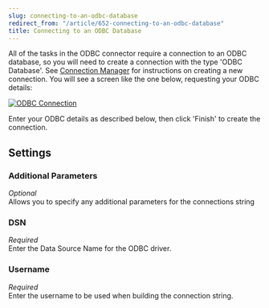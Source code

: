 ```yaml
---
slug: connecting-to-an-odbc-database
redirect_from: "/article/652-connecting-to-an-odbc-database"
title: Connecting to an ODBC Database
---
```

All of the tasks in the ODBC connector require a connection to an ODBC database, so you will need to create a connection with the type 'ODBC Database'. See [Connection Manager](connection-manager) for instructions on creating a new connection. You will see a screen like the one below, requesting your ODBC details:


[![ODBC Connection](http://www.zynk.com/images/v2/odbc_connection.png)](http://www.zynk.com/images/v2/odbc_connection.png)


Enter your ODBC details as described below, then click 'Finish' to create the connection.

## Settings
### Additional Parameters
_Optional_  
Allows you to specify any additional parameters for the connections string

### DSN
_Required_  
Enter the Data Source Name for the ODBC driver.

### Username
_Required_  
Enter the username to be used when building the connection string.